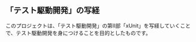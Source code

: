 「テスト駆動開発」の写経
--------------------------


このプロジェクトは、「テスト駆動開発」の第II部「xUnit」を写経していくことで、テスト駆動開発を身につけることを目的としたものです。

